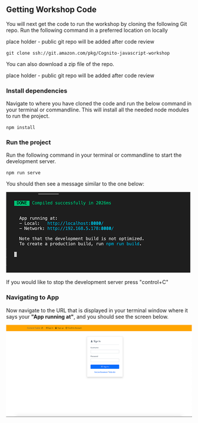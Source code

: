 ## Getting Workshop Code

You will next get the code to run the workshop by cloning the following Git repo. Run the following command in a preferred location on locally

place holder - public git repo will be added after code review

```
git clone ssh://git.amazon.com/pkg/Cognito-javascript-workshop
```

You can also download a zip file of the repo.

place holder - public git repo will be added after code review

### Install dependencies

Navigate to where you have cloned the code and run the below command in your terminal or commandline. This will install all the needed node modules to run the project.

```
npm install
```

### Run the project

Run the following command in your terminal or commandline to start the development server.

```
npm run serve
```

You should then see a message similar to the one below:

![npm run](images/npm-run.png)

If you would like to stop the development server press "control+C"

### Navigating to App

Now navigate to the URL that is displayed in your terminal window where it says your **"App running at"**, and you should see the screen below.

![home page](/images/home-page.png)
